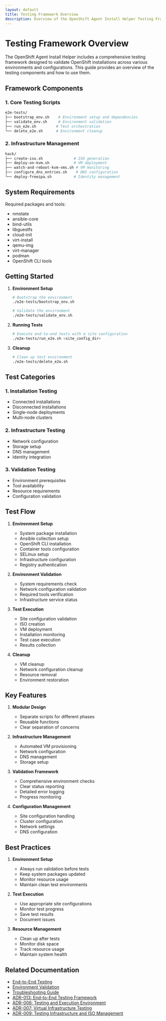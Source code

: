 ```yaml
---
layout: default
title: Testing Framework Overview
description: Overview of the OpenShift Agent Install Helper Testing Framework
---
```


# Testing Framework Overview

The OpenShift Agent Install Helper includes a comprehensive testing framework designed to validate OpenShift installations across various environments and configurations. This guide provides an overview of the testing components and how to use them.

## Framework Components

### 1. Core Testing Scripts
```bash
e2e-tests/
├── bootstrap_env.sh    # Environment setup and dependencies
├── validate_env.sh     # Environment validation
├── run_e2e.sh         # Test orchestration
└── delete_e2e.sh      # Environment cleanup
```

### 2. Infrastructure Management
```bash
hack/
├── create-iso.sh              # ISO generation
├── deploy-on-kvm.sh           # VM deployment
├── watch-and-reboot-kvm-vms.sh # VM monitoring
├── configure_dns_entries.sh    # DNS configuration
└── deploy-freeipa.sh          # Identity management
```

## System Requirements

Required packages and tools:
- nmstate
- ansible-core
- bind-utils
- libguestfs
- cloud-init
- virt-install
- qemu-img
- virt-manager
- podman
- OpenShift CLI tools

## Getting Started

1. **Environment Setup**
   ```bash
   # Bootstrap the environment
   ./e2e-tests/bootstrap_env.sh
   
   # Validate the environment
   ./e2e-tests/validate_env.sh
   ```

2. **Running Tests**
   ```bash
   # Execute end-to-end tests with a site configuration
   ./e2e-tests/run_e2e.sh <site_config_dir>
   ```

3. **Cleanup**
   ```bash
   # Clean up test environment
   ./e2e-tests/delete_e2e.sh
   ```

## Test Categories

### 1. Installation Testing
- Connected installations
- Disconnected installations
- Single-node deployments
- Multi-node clusters

### 2. Infrastructure Testing
- Network configuration
- Storage setup
- DNS management
- Identity integration

### 3. Validation Testing
- Environment prerequisites
- Tool availability
- Resource requirements
- Configuration validation

## Test Flow

1. **Environment Setup**
   - System package installation
   - Ansible collection setup
   - OpenShift CLI installation
   - Container tools configuration
   - SELinux setup
   - Infrastructure configuration
   - Registry authentication

2. **Environment Validation**
   - System requirements check
   - Network configuration validation
   - Required tools verification
   - Infrastructure service status

3. **Test Execution**
   - Site configuration validation
   - ISO creation
   - VM deployment
   - Installation monitoring
   - Test case execution
   - Results collection

4. **Cleanup**
   - VM cleanup
   - Network configuration cleanup
   - Resource removal
   - Environment restoration

## Key Features

1. **Modular Design**
   - Separate scripts for different phases
   - Reusable functions
   - Clear separation of concerns

2. **Infrastructure Management**
   - Automated VM provisioning
   - Network configuration
   - DNS management
   - Storage setup

3. **Validation Framework**
   - Comprehensive environment checks
   - Clear status reporting
   - Detailed error logging
   - Progress monitoring

4. **Configuration Management**
   - Site configuration handling
   - Cluster configuration
   - Network settings
   - DNS configuration

## Best Practices

1. **Environment Setup**
   - Always run validation before tests
   - Keep system packages updated
   - Monitor resource usage
   - Maintain clean test environments

2. **Test Execution**
   - Use appropriate site configurations
   - Monitor test progress
   - Save test results
   - Document issues

3. **Resource Management**
   - Clean up after tests
   - Monitor disk space
   - Track resource usage
   - Maintain system health

## Related Documentation
- [End-to-End Testing](e2e-testing)
- [Environment Validation](environment-validation)
- [Troubleshooting Guide](troubleshooting)
- [ADR-013: End-to-End Testing Framework](adr/0013-end-to-end-testing-framework)
- [ADR-006: Testing and Execution Environment](adr/0006-testing-and-execution-environment)
- [ADR-007: Virtual Infrastructure Testing](adr/0007-virtual-infrastructure-testing)
- [ADR-009: Testing Infrastructure and ISO Management](adr/0009-testing-infrastructure-and-iso-management) 